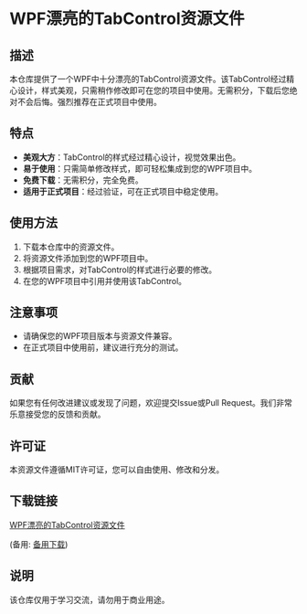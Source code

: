 # WPF漂亮的TabControl资源文件

## 描述

本仓库提供了一个WPF中十分漂亮的TabControl资源文件。该TabControl经过精心设计，样式美观，只需稍作修改即可在您的项目中使用。无需积分，下载后您绝对不会后悔。强烈推荐在正式项目中使用。

## 特点

- **美观大方**：TabControl的样式经过精心设计，视觉效果出色。
- **易于使用**：只需简单修改样式，即可轻松集成到您的WPF项目中。
- **免费下载**：无需积分，完全免费。
- **适用于正式项目**：经过验证，可在正式项目中稳定使用。

## 使用方法

1. 下载本仓库中的资源文件。
2. 将资源文件添加到您的WPF项目中。
3. 根据项目需求，对TabControl的样式进行必要的修改。
4. 在您的WPF项目中引用并使用该TabControl。

## 注意事项

- 请确保您的WPF项目版本与资源文件兼容。
- 在正式项目中使用前，建议进行充分的测试。

## 贡献

如果您有任何改进建议或发现了问题，欢迎提交Issue或Pull Request。我们非常乐意接受您的反馈和贡献。

## 许可证

本资源文件遵循MIT许可证，您可以自由使用、修改和分发。

## 下载链接
[WPF漂亮的TabControl资源文件](https://pan.quark.cn/s/323ca1ba68b4) 

(备用: [备用下载](https://pan.baidu.com/s/1F1CFr9gZ3D0GhOryFpirLQ?pwd=1234))

## 说明

该仓库仅用于学习交流，请勿用于商业用途。
